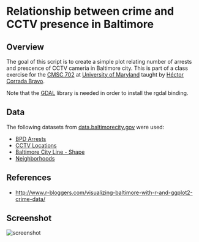 Relationship between crime and CCTV presence in Baltimore
=========================================================

Overview
--------
The goal of this script is to create a simple plot relating
number of arrests and prescence of CCTV cameria in Baltimore
city. This is part of a class exercise for the [CMSC 702](http://www.cbcb.umd.edu/~hcorrada/CMSC702/)
at [University of Maryland](http://umd.edu/) taught by [Héctor Corrada Bravo](http://www.cbcb.umd.edu/~hcorrada/).

Note that the [GDAL](http://www.gdal.org/) library is needed in order to 
install the rgdal binding.

Data
----
The following datasets from [data.baltimorecity.gov](http://data.baltimorecity.gov/)
were used:

* [BPD Arrests](https://data.baltimorecity.gov/Crime/BPD-Arrests/3i3v-ibrt)
* [CCTV Locations](https://data.baltimorecity.gov/Crime/CCTV-Locations/hdyb-27ak)
* [Baltimore City Line - Shape](https://data.baltimorecity.gov/Geographic/Baltimore-City-Line-Shape/936n-hugy)
* [Neighborhoods](https://data.baltimorecity.gov/Geographic/Neighborhoods/5cni-ybar)

References
----------
* http://www.r-bloggers.com/visualizing-baltimore-with-r-and-ggplot2-crime-data/

Screenshot
----------
![screenshot](https://raw.github.com/khughitt/baltimore_ggplot2/master/result.png)

